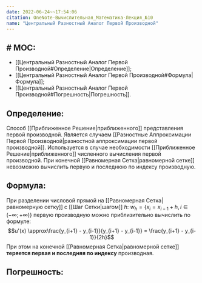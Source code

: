```yaml
---
date: 2022-06-24~~17:54:06
citation: OneNote-Вычислительная_Математика-Лекция_№10
name: "Центральный Разностный Аналог Первой Производной"
---
```

## # MOC:
- [[Центральный Разностный Аналог Первой Производной#Определение|Определение]];
- [[Центральный Разностный Аналог Первой Производной#Формула|Формула]];
- [[Центральный Разностный Аналог Первой Производной#Погрешность|Погрешность]].

## Определение:
Способ [[Приближенное Решение|приближенного]] представления первой производной.
Является случаем [[Разностные Аппроксимации Первой Производной|разностной аппроксимации первой производной]].
Используется в случае необходимости [[Приближенное Решение|приближенного]] численного вычисления первой производной.
При конечной [[Равномерная Сетка|равномерной сетке]] невозможно вычислить первую и последнюю по индексу производную.

## Формула:
При разделении числовой прямой на [[Равномерная Сетка|равномерную сетку]] с [[Шаг Сетки|шагом]] $h$: $w_h = \{x_i = x_{i-1} + h,i \in (-\infty; +\infty)\}$ первую производную можно приблизительно вычислить по формуле: $$u'(x) \approx\frac{y_{i+1} - y_{i-1}}{y_{i+1} - y_{i-1}} = \frac{y_{i+1} - y_{i-1}}{2h}$$При этом на конечной [[Равномерная Сетка|равномерной сетке]] **теряется первая и последняя по индексу** производная.

## Погрешность:
